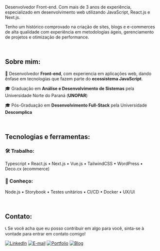 Desenvolvedor Front-end. Com mais de 3 anos de experiência, especializado em desenvolvimento web utilizando JavaScript, React.js e Next.js. 

Tenho um histórico comprovado na criação de sites, blogs e e-commerces de alta qualidade com experiência em metodologias ágeis, gerenciamento de projetos e otimização de performance.

</br>

## Sobre mim:

👤 Desenvolvedor **Front-end**, com experiencia em aplicações web, dando ênfase em tecnologias que fazem parte do **ecossistema JavaScript**.

🎓 Graduação em **Análise e Desenvolvimento de Sistemas** pela Universidade Norte do Paraná (**UNOPAR**)

🎓 Pós-Graduação em **Desenvolvimento Full-Stack** pela Universidade **Descomplica**

</br>

## Tecnologias e ferramentas:

### 🛠️ Trabalho:
Typescript • React.js • Next.js • Vue.js • TailwindCSS • WordPress • Deco.cx (ecommerce)

### 📐 Conheço:
Node.js • Storybook • Testes unitários • CI/CD • Docker • UX/UI

</br>

## Contato:
📞 Se você acha que eu posso contribuir em algo para você, sinta-se à vontade para entrar em contato comigo!

[![LinkedIn](https://img.shields.io/badge/-LinkedIn-blue?style=flat-square&logo=LinkedIn&logoColor=white)](https://www.linkedin.com/in/luiz-veltroni/)
[![E-mail](https://img.shields.io/badge/-E--mail-red?style=flat-square&logo=Gmail&logoColor=white)](mailto:eduardoveltroni@hotmail.com)
[![Portfolio](https://img.shields.io/badge/-Portfolio-black?style=flat-square&logo=vercel&logoColor=white)](https://luizeduardo.vercel.app/)
[![Blog](https://img.shields.io/badge/-Blog-orange?style=flat-square&logo=blogger&logoColor=white)](https://luizeduardo.vercel.app/blog)
